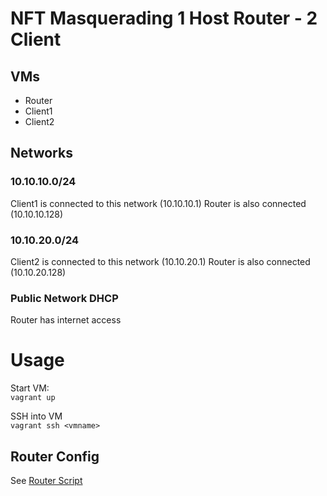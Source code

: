 # NFT Masquerading 1 Host Router - 2 Client

## VMs
- Router
- Client1
- Client2

## Networks

### 10.10.10.0/24
Client1 is connected to this network (10.10.10.1)
Router is also connected (10.10.10.128)


### 10.10.20.0/24
Client2 is connected to this network (10.10.20.1)
Router is also connected (10.10.20.128)

### Public Network DHCP
Router has internet access

# Usage
Start VM: \
```vagrant up``` 

SSH into VM \
```vagrant ssh <vmname>```

## Router Config
See [Router Script](./router_setup.sh)